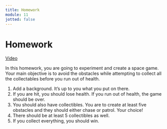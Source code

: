 ```yaml
---
title: Homework
module: 11
jotted: false
---
```


# Homework

<a href="https://umontana.zoom.us/rec/play/uMd7Je2q-j43Ht3G4QSDBvB_W9W5evmshnQe8_UJnx21ByVXOwfwZrBHNrEID6p0rnoDMta0EO_12j57?continueMode=true" target="_new">Video</a>

In this homework, you are going to experiment and create a space game. Your main objective is to avoid the obstacles while attempting to collect all the collectables before you run out of health.
1.	Add a background. It’s up to you what you put on there.
2.	If you are hit, you should lose health. If you run out of health, the game should be over.
3.	You should also have collectibles. You are to create at least five obstacles and they should either chase or patrol. Your choice!
4.	There should be at least 5 collectibles as well.
5.	If you collect everything, you should win.





